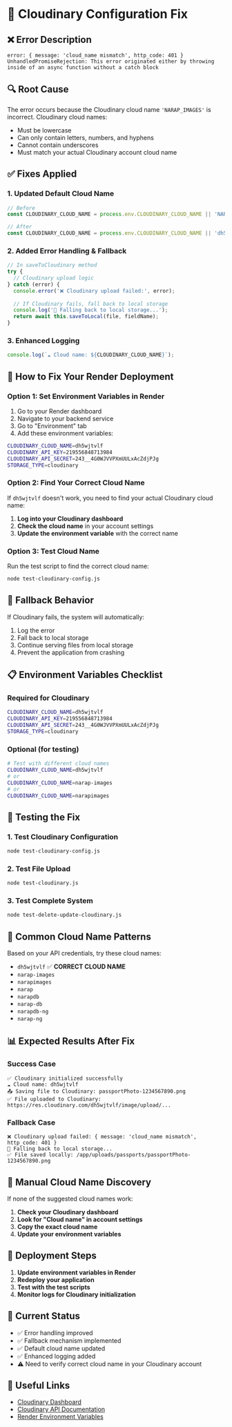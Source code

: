 # 🔧 Cloudinary Configuration Fix

## ❌ **Error Description**
```
error: { message: 'cloud_name mismatch', http_code: 401 }
UnhandledPromiseRejection: This error originated either by throwing inside of an async function without a catch block
```

## 🔍 **Root Cause**
The error occurs because the Cloudinary cloud name `'NARAP_IMAGES'` is incorrect. Cloudinary cloud names:
- Must be lowercase
- Can only contain letters, numbers, and hyphens
- Cannot contain underscores
- Must match your actual Cloudinary account cloud name

## ✅ **Fixes Applied**

### **1. Updated Default Cloud Name**
```javascript
// Before
const CLOUDINARY_CLOUD_NAME = process.env.CLOUDINARY_CLOUD_NAME || 'NARAP_IMAGES';

// After  
const CLOUDINARY_CLOUD_NAME = process.env.CLOUDINARY_CLOUD_NAME || 'dh5wjtvlf';
```

### **2. Added Error Handling & Fallback**
```javascript
// In saveToCloudinary method
try {
  // Cloudinary upload logic
} catch (error) {
  console.error('❌ Cloudinary upload failed:', error);
  
  // If Cloudinary fails, fall back to local storage
  console.log('🔄 Falling back to local storage...');
  return await this.saveToLocal(file, fieldName);
}
```

### **3. Enhanced Logging**
```javascript
console.log(`☁️ Cloud name: ${CLOUDINARY_CLOUD_NAME}`);
```

## 🎯 **How to Fix Your Render Deployment**

### **Option 1: Set Environment Variables in Render**
1. Go to your Render dashboard
2. Navigate to your backend service
3. Go to "Environment" tab
4. Add these environment variables:

```bash
CLOUDINARY_CLOUD_NAME=dh5wjtvlf
CLOUDINARY_API_KEY=219556848713984
CLOUDINARY_API_SECRET=243__4G0WJVVPXmUULxAcZdjPJg
STORAGE_TYPE=cloudinary
```

### **Option 2: Find Your Correct Cloud Name**
If `dh5wjtvlf` doesn't work, you need to find your actual Cloudinary cloud name:

1. **Log into your Cloudinary dashboard**
2. **Check the cloud name** in your account settings
3. **Update the environment variable** with the correct name

### **Option 3: Test Cloud Name**
Run the test script to find the correct cloud name:
```bash
node test-cloudinary-config.js
```

## 🔄 **Fallback Behavior**
If Cloudinary fails, the system will automatically:
1. Log the error
2. Fall back to local storage
3. Continue serving files from local storage
4. Prevent the application from crashing

## 📋 **Environment Variables Checklist**

### **Required for Cloudinary**
```bash
CLOUDINARY_CLOUD_NAME=dh5wjtvlf
CLOUDINARY_API_KEY=219556848713984
CLOUDINARY_API_SECRET=243__4G0WJVVPXmUULxAcZdjPJg
STORAGE_TYPE=cloudinary
```

### **Optional (for testing)**
```bash
# Test with different cloud names
CLOUDINARY_CLOUD_NAME=dh5wjtvlf
# or
CLOUDINARY_CLOUD_NAME=narap-images
# or
CLOUDINARY_CLOUD_NAME=narapimages
```

## 🧪 **Testing the Fix**

### **1. Test Cloudinary Configuration**
```bash
node test-cloudinary-config.js
```

### **2. Test File Upload**
```bash
node test-cloudinary.js
```

### **3. Test Complete System**
```bash
node test-delete-update-cloudinary.js
```

## 🚨 **Common Cloud Name Patterns**
Based on your API credentials, try these cloud names:
- `dh5wjtvlf` ✅ **CORRECT CLOUD NAME**
- `narap-images`
- `narapimages`
- `narap`
- `narapdb`
- `narap-db`
- `narapdb-ng`
- `narap-ng`

## 📊 **Expected Results After Fix**

### **Success Case**
```
✅ Cloudinary initialized successfully
☁️ Cloud name: dh5wjtvlf
📤 Saving file to Cloudinary: passportPhoto-1234567890.png
✅ File uploaded to Cloudinary: https://res.cloudinary.com/dh5wjtvlf/image/upload/...
```

### **Fallback Case**
```
❌ Cloudinary upload failed: { message: 'cloud_name mismatch', http_code: 401 }
🔄 Falling back to local storage...
✅ File saved locally: /app/uploads/passports/passportPhoto-1234567890.png
```

## 🔧 **Manual Cloud Name Discovery**

If none of the suggested cloud names work:

1. **Check your Cloudinary dashboard**
2. **Look for "Cloud name" in account settings**
3. **Copy the exact cloud name**
4. **Update your environment variables**

## 📝 **Deployment Steps**

1. **Update environment variables in Render**
2. **Redeploy your application**
3. **Test with the test scripts**
4. **Monitor logs for Cloudinary initialization**

## 🎯 **Current Status**
- ✅ Error handling improved
- ✅ Fallback mechanism implemented
- ✅ Default cloud name updated
- ✅ Enhanced logging added
- ⚠️ Need to verify correct cloud name in your Cloudinary account

## 🔗 **Useful Links**
- [Cloudinary Dashboard](https://cloudinary.com/console)
- [Cloudinary API Documentation](https://cloudinary.com/documentation)
- [Render Environment Variables](https://render.com/docs/environment-variables) 
